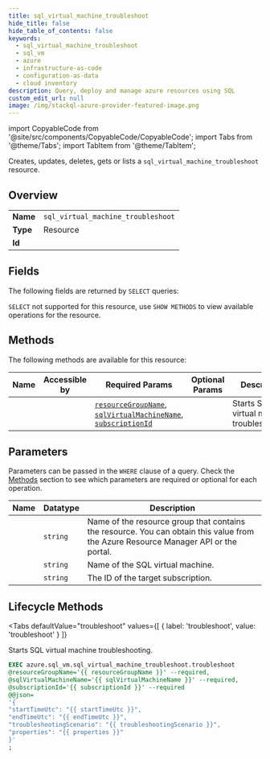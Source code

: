 ```yaml
--- 
title: sql_virtual_machine_troubleshoot
hide_title: false
hide_table_of_contents: false
keywords:
  - sql_virtual_machine_troubleshoot
  - sql_vm
  - azure
  - infrastructure-as-code
  - configuration-as-data
  - cloud inventory
description: Query, deploy and manage azure resources using SQL
custom_edit_url: null
image: /img/stackql-azure-provider-featured-image.png
---
```


import CopyableCode from '@site/src/components/CopyableCode/CopyableCode';
import Tabs from '@theme/Tabs';
import TabItem from '@theme/TabItem';

Creates, updates, deletes, gets or lists a <code>sql_virtual_machine_troubleshoot</code> resource.

## Overview
<table><tbody>
<tr><td><b>Name</b></td><td><code>sql_virtual_machine_troubleshoot</code></td></tr>
<tr><td><b>Type</b></td><td>Resource</td></tr>
<tr><td><b>Id</b></td><td><CopyableCode code="azure.sql_vm.sql_virtual_machine_troubleshoot" /></td></tr>
</tbody></table>

## Fields

The following fields are returned by `SELECT` queries:

`SELECT` not supported for this resource, use `SHOW METHODS` to view available operations for the resource.


## Methods

The following methods are available for this resource:

<table>
<thead>
    <tr>
    <th>Name</th>
    <th>Accessible by</th>
    <th>Required Params</th>
    <th>Optional Params</th>
    <th>Description</th>
    </tr>
</thead>
<tbody>
<tr>
    <td><a href="#troubleshoot"><CopyableCode code="troubleshoot" /></a></td>
    <td><CopyableCode code="exec" /></td>
    <td><a href="#parameter-resourceGroupName"><code>resourceGroupName</code></a>, <a href="#parameter-sqlVirtualMachineName"><code>sqlVirtualMachineName</code></a>, <a href="#parameter-subscriptionId"><code>subscriptionId</code></a></td>
    <td></td>
    <td>Starts SQL virtual machine troubleshooting.</td>
</tr>
</tbody>
</table>

## Parameters

Parameters can be passed in the `WHERE` clause of a query. Check the [Methods](#methods) section to see which parameters are required or optional for each operation.

<table>
<thead>
    <tr>
    <th>Name</th>
    <th>Datatype</th>
    <th>Description</th>
    </tr>
</thead>
<tbody>
<tr id="parameter-resourceGroupName">
    <td><CopyableCode code="resourceGroupName" /></td>
    <td><code>string</code></td>
    <td>Name of the resource group that contains the resource. You can obtain this value from the Azure Resource Manager API or the portal.</td>
</tr>
<tr id="parameter-sqlVirtualMachineName">
    <td><CopyableCode code="sqlVirtualMachineName" /></td>
    <td><code>string</code></td>
    <td>Name of the SQL virtual machine.</td>
</tr>
<tr id="parameter-subscriptionId">
    <td><CopyableCode code="subscriptionId" /></td>
    <td><code>string</code></td>
    <td>The ID of the target subscription.</td>
</tr>
</tbody>
</table>

## Lifecycle Methods

<Tabs
    defaultValue="troubleshoot"
    values={[
        { label: 'troubleshoot', value: 'troubleshoot' }
    ]}
>
<TabItem value="troubleshoot">

Starts SQL virtual machine troubleshooting.

```sql
EXEC azure.sql_vm.sql_virtual_machine_troubleshoot.troubleshoot 
@resourceGroupName='{{ resourceGroupName }}' --required, 
@sqlVirtualMachineName='{{ sqlVirtualMachineName }}' --required, 
@subscriptionId='{{ subscriptionId }}' --required 
@@json=
'{
"startTimeUtc": "{{ startTimeUtc }}", 
"endTimeUtc": "{{ endTimeUtc }}", 
"troubleshootingScenario": "{{ troubleshootingScenario }}", 
"properties": "{{ properties }}"
}'
;
```
</TabItem>
</Tabs>
